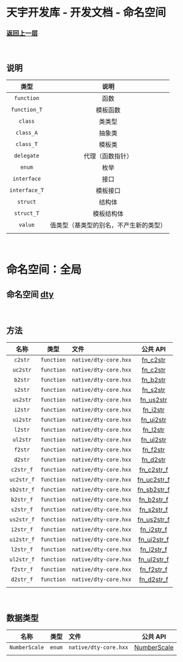 # 天宇开发库 - 开发文档 - 命名空间

### [返回上一层](../DEVELOP_DOC_ZH.md)

&nbsp;

## **说明**

|     类型      |                  说明                  |
| :-----------: | :------------------------------------: |
|  `function`   |                  函数                  |
| `function_T`  |                模板函数                |
|    `class`    |                 类类型                 |
|   `class_A`   |                 抽象类                 |
|   `class_T`   |                 模板类                 |
|  `delegate`   |            代理（函数指针）            |
|    `enum`     |                  枚举                  |
|  `interface`  |                  接口                  |
| `interface_T` |                模板接口                |
|   `struct`    |                 结构体                 |
|  `struct_T`   |               模板结构体               |
|    `value`    | 值类型（基类型的别名，不产生新的类型） |
|               |                                        |

&nbsp;

# 命名空间：全局

## 命名空间 [dty](./namespace/namespace_dty.md)

&nbsp;

## 方法

|    名称    |    类型    | 文件                  |    公共 API     |
| :--------: | :--------: | :-------------------- | :-------------: |
|  `c2str`   | `function` | `native/dty-core.hxx` |  [fn_c2str]()   |
|  `uc2str`  | `function` | `native/dty-core.hxx` |  [fn_c2str]()   |
|  `b2str`   | `function` | `native/dty-core.hxx` |  [fn_b2str]()   |
|  `s2str`   | `function` | `native/dty-core.hxx` |  [fn_s2str]()   |
|  `us2str`  | `function` | `native/dty-core.hxx` |  [fn_us2str]()  |
|  `i2str`   | `function` | `native/dty-core.hxx` |  [fn_i2str]()   |
|  `ui2str`  | `function` | `native/dty-core.hxx` |  [fn_ui2str]()  |
|  `l2str`   | `function` | `native/dty-core.hxx` |  [fn_l2str]()   |
|  `ul2str`  | `function` | `native/dty-core.hxx` |  [fn_ul2str]()  |
|  `f2str`   | `function` | `native/dty-core.hxx` |  [fn_f2str]()   |
|  `d2str`   | `function` | `native/dty-core.hxx` |  [fn_d2str]()   |
| `c2str_f`  | `function` | `native/dty-core.hxx` | [fn_c2str_f]()  |
| `uc2str_f` | `function` | `native/dty-core.hxx` | [fn_uc2str_f]() |
| `sb2str_f` | `function` | `native/dty-core.hxx` | [fn_sb2str_f]() |
| `b2str_f`  | `function` | `native/dty-core.hxx` | [fn_b2str_f]()  |
| `s2str_f`  | `function` | `native/dty-core.hxx` | [fn_s2str_f]()  |
| `us2str_f` | `function` | `native/dty-core.hxx` | [fn_us2str_f]() |
| `i2str_f`  | `function` | `native/dty-core.hxx` | [fn_i2str_f]()  |
| `ui2str_f` | `function` | `native/dty-core.hxx` | [fn_ui2str_f]() |
| `l2str_f`  | `function` | `native/dty-core.hxx` | [fn_l2str_f]()  |
| `ul2str_f` | `function` | `native/dty-core.hxx` | [fn_ul2str_f]() |
| `f2str_f`  | `function` | `native/dty-core.hxx` | [fn_f2str_f]()  |
| `d2str_f`  | `function` | `native/dty-core.hxx` | [fn_d2str_f]()  |
|            |            |                       |                 |

&nbsp;

## 数据类型

|     名称      |  类型  | 文件                  |    公共 API     |
| :-----------: | :----: | :-------------------- | :-------------: |
| `NumberScale` | `enum` | `native/dty-core.hxx` | [NumberScale]() |
|               |        |                       |                 |

&nbsp;
